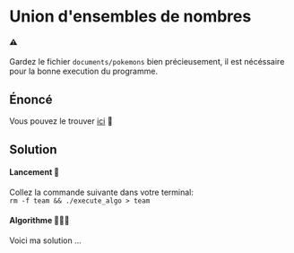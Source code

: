 # Union d'ensembles de nombres

#### ⚠️

Gardez le fichier `documents/pokemons` bien précieusement, il est nécéssaire pour la bonne execution du programme.

## Énoncé

Vous pouvez le trouver [ici](https://primers.xyz/3) 👀

## Solution

#### Lancement 🚀

Collez la commande suivante dans votre terminal:  
`rm -f team && ./execute_algo > team`

#### Algorithme 🤔💭💫

Voici ma solution ...
